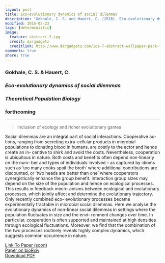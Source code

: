 ```yaml
---
layout: post
title: Eco-evolutionary dynamics of social dilemmas
description: "Gokhale, C. S. and Hauert, C. (2016). Eco-evolutionary dynamics of social dilemmas, Theoretical Population Biology"
modified: 2016-05-23
tags: [deterministic]
image:
  feature: abstract-3.jpg
  credit: dargadgetz
  creditlink: http://www.dargadgetz.com/ios-7-abstract-wallpaper-pack-for-iphone-5-and-ipod-touch-retina/
comments: true
share: true
---
```


### Gokhale, C. S. & Hauert, C.

### *Eco-evolutionary dynamics of social dilemmas*

### *Theoretical Population Biology*

### forthcoming

***

> Inclusion of ecology and richer evolutionary games


Social dilemmas are an integral part of social interactions. Cooperative ac- tions, ranging from secreting extra-cellular products in microbial populations to donating blood in humans, are costly to the actor and hence create an in- centive to shirk and avoid the costs. Nevertheless, cooperation is ubiquitous in nature. Both costs and benefits often depend non-linearly on the num- ber and types of individuals involved – as captured by idioms such as ‘too many cooks spoil the broth’ where additional contributions are discounted, or ‘two heads are better than one’ where cooperators synergistically enhance the group benefit. Interaction group sizes may depend on the size of the population and hence on ecological processes. This results in feedback mech- anisms between ecological and evolutionary processes, which jointly affect and determine the evolutionary trajectory. Only recently combined eco- evolutionary processes became experimentally tractable in microbial social dilemmas. Here we analyse the evolutionary dynamics of non-linear social dilemmas in settings where the population fluctuates in size and the envi- ronment changes over time. In particular, cooperation is often supported and maintained at high densities through ecological fluctuations. Moreover, we find that the combination of the two processes routinely reveals highly complex dynamics, which suggests common occurrence in nature.

<div markdown="0"><a href="http://www.sciencedirect.com/science/article/pii/S0040580916300211" class="btn btn-success">Link To Paper (soon)</a></div>

<div markdown="0"><a href="http://biorxiv.org/content/early/2016/05/24/055251" class="btn btn-success">Paper on bioRxiv</a></div>

<div markdown="0"><a href="{{ site.url }}/papers/Gokhale_TPB_2016.pdf" class="btn btn-info">Download PDF</a></div>
